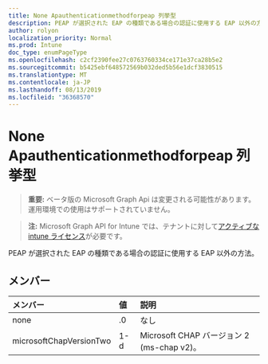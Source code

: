 ```yaml
---
title: None Apauthenticationmethodforpeap 列挙型
description: PEAP が選択された EAP の種類である場合の認証に使用する EAP 以外の方法。
author: rolyon
localization_priority: Normal
ms.prod: Intune
doc_type: enumPageType
ms.openlocfilehash: c2cf2390fee27c0763760334ce171e37ca28b5e2
ms.sourcegitcommit: b5425ebf648572569b032ded5b56e1dcf3830515
ms.translationtype: MT
ms.contentlocale: ja-JP
ms.lasthandoff: 08/13/2019
ms.locfileid: "36368570"
---
```

# <a name="noneapauthenticationmethodforpeap-enum-type"></a>None Apauthenticationmethodforpeap 列挙型

> **重要:** ベータ版の Microsoft Graph Api は変更される可能性があります。運用環境での使用はサポートされていません。

> **注:** Microsoft Graph API for Intune では、テナントに対して[アクティブな intune ライセンス](https://go.microsoft.com/fwlink/?linkid=839381)が必要です。

PEAP が選択された EAP の種類である場合の認証に使用する EAP 以外の方法。

## <a name="members"></a>メンバー
|メンバー|値|説明|
|:---|:---|:---|
|none|.0|なし|
|microsoftChapVersionTwo|1-d|Microsoft CHAP バージョン 2 (ms-chap v2)。|



